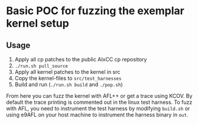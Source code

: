 # Basic POC for fuzzing the exemplar kernel setup

## Usage
1. Apply all cp patches to the public AIxCC cp repository
2. `./run.sh pull_source`
3. Apply all kernel patches to the kernel in src 
4. Copy the kernel-files to `src/test_harnesses`
5. Build and run (`./run.sh build` and `./pop.sh`)

From here you can fuzz the kernel with AFL++ or get a trace using KCOV.
By default the trace printing is commented out in the linux test harness.
To fuzz with AFL, you need to instrument the test harness by modifying `build.sh` or using e9AFL on your host machine to instrument the harness binary in `out`.


